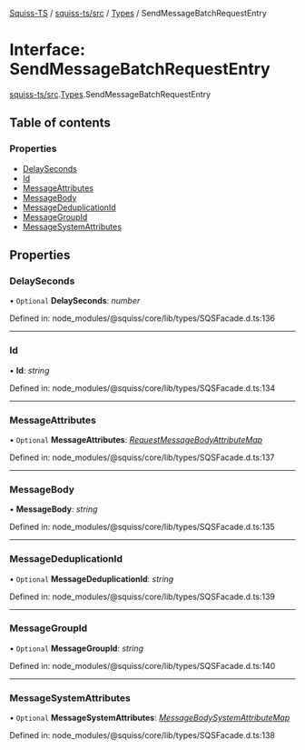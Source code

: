 [Squiss-TS](../README.md) / [squiss-ts/src](../modules/squiss_ts_src.md) / [Types](../modules/squiss_ts_src.types.md) / SendMessageBatchRequestEntry

# Interface: SendMessageBatchRequestEntry

[squiss-ts/src](../modules/squiss_ts_src.md).[Types](../modules/squiss_ts_src.types.md).SendMessageBatchRequestEntry

## Table of contents

### Properties

- [DelaySeconds](squiss_ts_src.types.sendmessagebatchrequestentry.md#delayseconds)
- [Id](squiss_ts_src.types.sendmessagebatchrequestentry.md#id)
- [MessageAttributes](squiss_ts_src.types.sendmessagebatchrequestentry.md#messageattributes)
- [MessageBody](squiss_ts_src.types.sendmessagebatchrequestentry.md#messagebody)
- [MessageDeduplicationId](squiss_ts_src.types.sendmessagebatchrequestentry.md#messagededuplicationid)
- [MessageGroupId](squiss_ts_src.types.sendmessagebatchrequestentry.md#messagegroupid)
- [MessageSystemAttributes](squiss_ts_src.types.sendmessagebatchrequestentry.md#messagesystemattributes)

## Properties

### DelaySeconds

• `Optional` **DelaySeconds**: *number*

Defined in: node_modules/@squiss/core/lib/types/SQSFacade.d.ts:136

___

### Id

• **Id**: *string*

Defined in: node_modules/@squiss/core/lib/types/SQSFacade.d.ts:134

___

### MessageAttributes

• `Optional` **MessageAttributes**: [*RequestMessageBodyAttributeMap*](../modules/squiss_ts_src.types.md#requestmessagebodyattributemap)

Defined in: node_modules/@squiss/core/lib/types/SQSFacade.d.ts:137

___

### MessageBody

• **MessageBody**: *string*

Defined in: node_modules/@squiss/core/lib/types/SQSFacade.d.ts:135

___

### MessageDeduplicationId

• `Optional` **MessageDeduplicationId**: *string*

Defined in: node_modules/@squiss/core/lib/types/SQSFacade.d.ts:139

___

### MessageGroupId

• `Optional` **MessageGroupId**: *string*

Defined in: node_modules/@squiss/core/lib/types/SQSFacade.d.ts:140

___

### MessageSystemAttributes

• `Optional` **MessageSystemAttributes**: [*MessageBodySystemAttributeMap*](../modules/squiss_ts_src.types.md#messagebodysystemattributemap)

Defined in: node_modules/@squiss/core/lib/types/SQSFacade.d.ts:138
